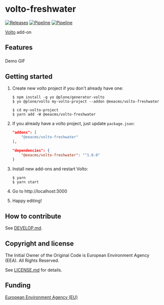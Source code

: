 # volto-freshwater

[![Releases](https://img.shields.io/github/v/release/eea/volto-freshwater)](https://github.com/eea/volto-freshwater/releases)
[![Pipeline](https://ci.eionet.europa.eu/buildStatus/icon?job=volto-addons%2Fvolto-freshwater%2Fmaster&subject=master)](https://ci.eionet.europa.eu/view/Github/job/volto-addons/job/volto-freshwater/job/master/display/redirect)
[![Pipeline](https://ci.eionet.europa.eu/buildStatus/icon?job=volto-addons%2Fvolto-freshwater%2Fdevelop&subject=develop)](https://ci.eionet.europa.eu/view/Github/job/volto-addons/job/volto-freshwater/job/develop/display/redirect)

[Volto](https://github.com/plone/volto) add-on

## Features

###

Demo GIF

## Getting started

1. Create new volto project if you don't already have one:

   ```
   $ npm install -g yo @plone/generator-volto
   $ yo @plone/volto my-volto-project --addon @eeacms/volto-freshwater

   $ cd my-volto-project
   $ yarn add -W @eeacms/volto-freshwater
   ```

1. If you already have a volto project, just update `package.json`:

   ```JSON
   "addons": [
       "@eeacms/volto-freshwater"
   ],

   "dependencies": {
       "@eeacms/volto-freshwater": "^1.0.0"
   }
   ```

1. Install new add-ons and restart Volto:

   ```
   $ yarn
   $ yarn start
   ```

1. Go to http://localhost:3000

1. Happy editing!

## How to contribute

See [DEVELOP.md](https://github.com/eea/volto-freshwater/blob/master/DEVELOP.md).

## Copyright and license

The Initial Owner of the Original Code is European Environment Agency (EEA).
All Rights Reserved.

See [LICENSE.md](https://github.com/eea/volto-freshwater/blob/master/LICENSE.md) for details.

## Funding

[European Environment Agency (EU)](http://eea.europa.eu)
